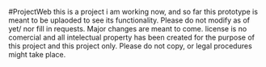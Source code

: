 #ProjectWeb
this is a project i am working now, and so far this prototype is meant to be uplaoded to see its functionality. Please do not modify as of yet/ nor fill in requests. Major changes are meant to come. license is no comercial and all intelectual property has been created for the purpose of this project and this project only. Please do not copy, or legal procedures might take place.

